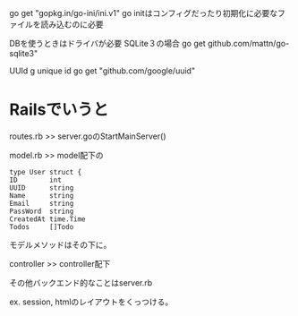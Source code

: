 go get "gopkg.in/go-ini/ini.v1"
go initはコンフィグだったり初期化に必要なファイルを読み込むのに必要

DBを使うときはドライバが必要
SQLite３の場合
go get github.com/mattn/go-sqlite3"

UUId
g unique id
go get "github.com/google/uuid"

# Railsでいうと

routes.rb >> server.goのStartMainServer()

model.rb >> model配下の

    type User struct {
    ID        int
    UUID      string
    Name      string
    Email     string
    PassWord  string
    CreatedAt time.Time
    Todos     []Todo

モデルメソッドはその下に。


controller >> controller配下

その他バックエンド的なことはserver.rb

ex. session, htmlのレイアウトをくっつける。

